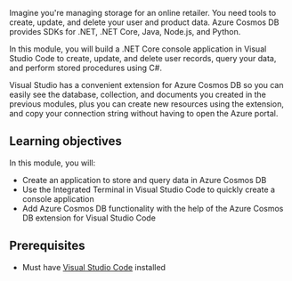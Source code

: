 Imagine you're managing storage for an online retailer. You need tools to create, update, and delete your user and product data. Azure Cosmos DB provides SDKs for .NET, .NET Core, Java, Node.js, and Python.

In this module, you will build a .NET Core console application in Visual Studio Code to create, update, and delete user records, query your data, and perform stored procedures using C#.

Visual Studio has a convenient extension for Azure Cosmos DB so you can easily see the database, collection, and documents you created in the previous modules, plus you can create new resources using the extension, and copy your connection string without having to open the Azure portal.

## Learning objectives

In this module, you will:  

- Create an application to store and query data in Azure Cosmos DB
- Use the Integrated Terminal in Visual Studio Code to quickly create a console application
- Add Azure Cosmos DB functionality with the help of the Azure Cosmos DB extension for Visual Studio Code

## Prerequisites

- Must have [Visual Studio Code](https://code.visualstudio.com/) installed